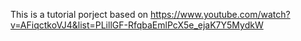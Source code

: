This is a tutorial porject based on https://www.youtube.com/watch?v=AFiqctkoVJ4&list=PLillGF-RfqbaEmlPcX5e_ejaK7Y5MydkW
